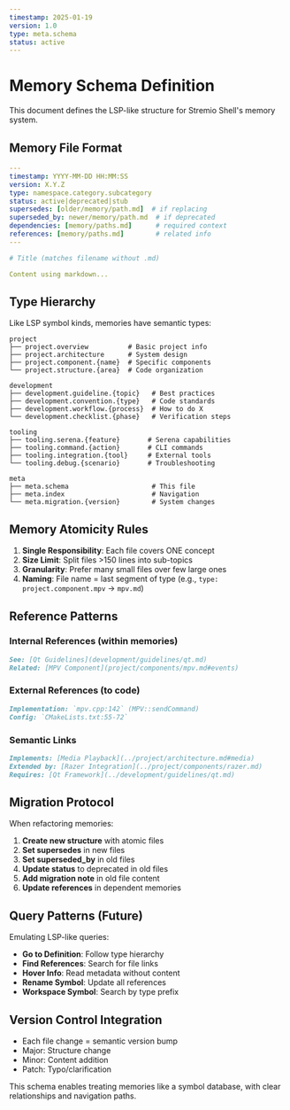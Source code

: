 ```yaml
---
timestamp: 2025-01-19
version: 1.0
type: meta.schema
status: active
---
```


# Memory Schema Definition

This document defines the LSP-like structure for Stremio Shell's memory system.

## Memory File Format

```yaml
---
timestamp: YYYY-MM-DD HH:MM:SS
version: X.Y.Z
type: namespace.category.subcategory
status: active|deprecated|stub
supersedes: [older/memory/path.md]  # if replacing
superseded_by: newer/memory/path.md  # if deprecated
dependencies: [memory/paths.md]      # required context
references: [memory/paths.md]        # related info
---

# Title (matches filename without .md)

Content using markdown...
```

## Type Hierarchy

Like LSP symbol kinds, memories have semantic types:

```
project
├── project.overview          # Basic project info
├── project.architecture      # System design
├── project.component.{name}  # Specific components
└── project.structure.{area}  # Code organization

development  
├── development.guideline.{topic}   # Best practices
├── development.convention.{type}   # Code standards
├── development.workflow.{process}  # How to do X
└── development.checklist.{phase}   # Verification steps

tooling
├── tooling.serena.{feature}       # Serena capabilities
├── tooling.command.{action}       # CLI commands
├── tooling.integration.{tool}     # External tools
└── tooling.debug.{scenario}       # Troubleshooting

meta
├── meta.schema                     # This file
├── meta.index                      # Navigation
└── meta.migration.{version}        # System changes
```

## Memory Atomicity Rules

1. **Single Responsibility**: Each file covers ONE concept
2. **Size Limit**: Split files >150 lines into sub-topics
3. **Granularity**: Prefer many small files over few large ones
4. **Naming**: File name = last segment of type (e.g., `type: project.component.mpv` → `mpv.md`)

## Reference Patterns

### Internal References (within memories)
```markdown
See: [Qt Guidelines](development/guidelines/qt.md)
Related: [MPV Component](project/components/mpv.md#events)
```

### External References (to code)
```markdown
Implementation: `mpv.cpp:142` (MPV::sendCommand)
Config: `CMakeLists.txt:55-72`
```

### Semantic Links
```markdown
Implements: [Media Playback](../project/architecture.md#media)
Extended by: [Razer Integration](../project/components/razer.md)
Requires: [Qt Framework](../development/guidelines/qt.md)
```

## Migration Protocol

When refactoring memories:

1. **Create new structure** with atomic files
2. **Set supersedes** in new files
3. **Set superseded_by** in old files  
4. **Update status** to deprecated in old files
5. **Add migration note** in old file content
6. **Update references** in dependent memories

## Query Patterns (Future)

Emulating LSP-like queries:

- **Go to Definition**: Follow type hierarchy
- **Find References**: Search for file links
- **Hover Info**: Read metadata without content
- **Rename Symbol**: Update all references
- **Workspace Symbol**: Search by type prefix

## Version Control Integration

- Each file change = semantic version bump
- Major: Structure change
- Minor: Content addition  
- Patch: Typo/clarification

This schema enables treating memories like a symbol database, with clear relationships and navigation paths.